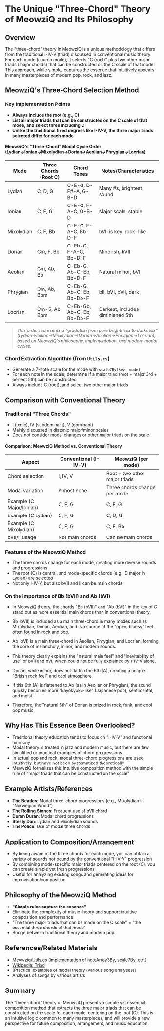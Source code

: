 # The Unique "Three-Chord" Theory of MeowziQ and Its Philosophy

## Overview

The "three-chord" theory in MeowziQ is a unique methodology that differs from the traditional I-IV-V (triad) discussed in conventional music theory. For each mode (church mode), it selects "C (root)" plus two other major triads (major chords) that can be constructed on the C scale of that mode. This approach, while simple, captures the essence that intuitively appears in many masterpieces of modern pop, rock, and jazz.

## MeowziQ's Three-Chord Selection Method

### Key Implementation Points

+ **Always include the root (e.g., C)**
+ **List all major triads that can be constructed on the C scale of that mode, and select three including C**
+ **Unlike the traditional fixed degrees like I-IV-V, the three major triads selected differ for each mode**

#### MeowziQ's "Three-Chord" Modal Cycle Order (Lydian→Ionian→Mixolydian→Dorian→Aeolian→Phrygian→Locrian)

|Mode      |Three Chords (Root C)|Chord Tones              |Notes/Characteristics           |
|----------|---------------------|-------------------------|--------------------------------|
|Lydian    | C,    D,  G         |C-E-G, D-F#-A, G-B-D     |Many #s, brightest sound        |
|Ionian    | C,    F,  G         |C-E-G, F-A-C, G-B-D      |Major scale, stable             |
|Mixolydian| C,    F,  Bb        |C-E-G, F-A-C, Bb-D-F     |bVII is key, rock-like          |
|Dorian    | Cm,   F,  Bb        |C-Eb-G, F-A-C, Bb-D-F    |Minorish, bVII                  |
|Aeolian   | Cm,   Ab, Bb        |C-Eb-G, Ab-C-Eb, Bb-D-F  |Natural minor, bVI              |
|Phrygian  | Cm,   Ab, Bbm       |C-Eb-G, Ab-C-Eb, Bb-Db-F |bII, bVI, bVII, dark            |
|Locrian   | Cm-5, Ab, Bbm       |C-Eb-Gb, Ab-C-Eb, Bb-Db-F|Darkest, includes diminished 5th|

> *This order represents a "gradation from pure brightness to darkness" (Lydian→Ionian→Mixolydian→Dorian→Aeolian→Phrygian→Locrian), based on MeowziQ's philosophy, implementation, and modern modal cycles.*

### Chord Extraction Algorithm (from `Utils.cs`)

+ Generate a 7-note scale for the mode with `scale7By(key, mode)`
+ For each note in the scale, determine if a major triad (root + major 3rd + perfect 5th) can be constructed
+ Always include C (root), and select two other major triads

## Comparison with Conventional Theory

### Traditional "Three Chords"

+ I (tonic), IV (subdominant), V (dominant)
+ Mainly discussed in diatonic major/minor scales
+ Does not consider modal changes or other major triads on the scale

#### Comparison: MeowziQ Method vs. Conventional Theory

|Aspect                  |Conventional (I-IV-V)|MeowziQ (per mode)           |
|------------------------|---------------------|-----------------------------|
|Chord selection         |I, IV, V             |Root + two other major triads|
|Modal variation         |Almost none          |Three chords change per mode |
|Example (C Major/Ionian)|C, F, G              |C, F, G                      |
|Example (C Lydian)      |C, F, G              |C, D, G                      |
|Example (C Mixolydian)  |C, F, G              |C, F, Bb                     |
|bVII/II usage           |Not main chords      |Can be main chords           |

### Features of the MeowziQ Method

+ The three chords change for each mode, creating more diverse sounds and progressions
+ The root (C) is central, and mode-specific chords (e.g., D major in Lydian) are selected
+ Not only I-IV-V, but also bVII and II can be main chords

### On the Importance of Bb (bVII) and Ab (bVI)

+ In MeowziQ theory, the chords "Bb (bVII)" and "Ab (bVI)" in the key of C stand out as more essential main chords than in conventional theory.
+ Bb (bVII) is included as a main three-chord in many modes such as Mixolydian, Dorian, Aeolian, and is a source of the "open, bluesy" feel often found in rock and pop.
+ Ab (bVI) is a main three-chord in Aeolian, Phrygian, and Locrian, forming the core of melancholy, minor, and modern sounds.
+ This theory clearly explains the "natural main feel" and "inevitability of use" of bVII and bVI, which could not be fully explained by I-IV-V alone.

+ Dorian, while minor, does not flatten the 6th (A), creating a unique "British rock feel" and cool atmosphere.
+ If this 6th (A) is flattened to Ab (as in Aeolian or Phrygian), the sound quickly becomes more "kayokyoku-like" (Japanese pop), sentimental, and moist.
+ Therefore, the "natural 6th" of Dorian is prized in rock, funk, and cool pop music.

## Why Has This Essence Been Overlooked?

+ Traditional theory education tends to focus on "I-IV-V" and functional harmony
+ Modal theory is treated in jazz and modern music, but there are few simplified or practical examples of chord progressions
+ In actual pop and rock, modal three-chord progressions are used intuitively, but have not been systematized theoretically
+ MeowziQ formalizes this intuitive composition method with the simple rule of "major triads that can be constructed on the scale"

## Example Artists/References

+ **The Beatles**: Modal three-chord progressions (e.g., Mixolydian in "Norwegian Wood")
+ **The Rolling Stones**: Frequent use of bVII chord
+ **Duran Duran**: Modal chord progressions
+ **Steely Dan**: Lydian and Mixolydian sounds
+ **The Police**: Use of modal three chords

## Application to Composition/Arrangement

+ By being aware of the three chords for each mode, you can obtain a variety of sounds not bound by the conventional "I-IV-V" progression
+ By combining mode-specific major triads centered on the root (C), you can create simple yet fresh progressions
+ Useful for analyzing existing songs and generating ideas for improvisation/composition

## Philosophy of the MeowziQ Method

+ **"Simple rules capture the essence"**
+ Eliminate the complexity of music theory and support intuitive composition and performance
+ "The three major triads that can be made on the C scale" = "the essential three chords of that mode"
+ Bridge between traditional theory and modern pop

## References/Related Materials

+ Meowziq/Utils.cs (implementation of noteArray3By, scale7By, etc.)
+ [Wikipedia: Triad](https://en.wikipedia.org/wiki/Triad_(music))
+ [Practical examples of modal theory (various song analyses)]
+ Analyses of songs by various artists

## Summary

The "three-chord" theory of MeowziQ presents a simple yet essential composition method that extracts the three major triads that can be constructed on the scale for each mode, centering on the root (C). This is an intuitive logic common to many masterpieces, and will provide a new perspective for future composition, arrangement, and music education.
